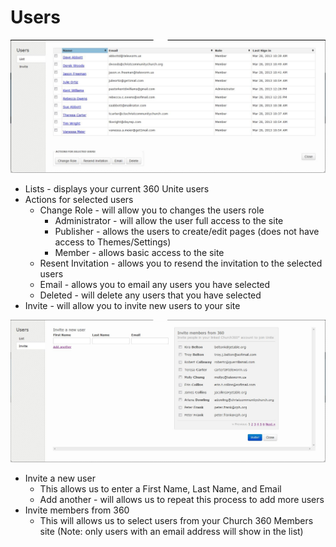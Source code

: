# Users

![Alt Text](https://github.com/concordia-publishing-house/unite-help/raw/master//images/userslistpage.JPG "")

* Lists - displays your current 360 Unite users
* Actions for selected users
     * Change Role - will allow you to changes the users role
          * Administrator - will allow the user full access to the site
          * Publisher - allows the users to create/edit pages (does not have access to Themes/Settings)
          * Member - allows basic access to the site
     * Resent Invitation - allows you to resend the invitation to the selected users
     * Email - allows you to email any users you have selected
     * Deleted - will delete any users that you have selected
* Invite - will allow you to invite new users to your site

![Alt Text](https://github.com/concordia-publishing-house/unite-help/raw/master//images/usersinvitepage.JPG "")

* Invite a new user
     * This allows us to enter a First Name, Last Name, and Email
     * Add another - will allows us to repeat this process to add more users
* Invite members from 360
     * This will allows us to select users from your Church 360 Members site (Note: only users with an email address will show in the list)    
